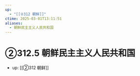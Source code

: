```yaml
---
up:
  - "[[②312 朝鲜]]"
ctime: 2025-03-01T13:11:51
aliases:
  - 朝鲜民主主义人民共和国
---
```


# ②312.5 朝鲜民主主义人民共和国

- up: [[②312 朝鲜]]

